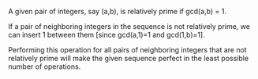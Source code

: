 A given pair of integers, say (a,b), is relatively prime if gcd(a,b) = 1.

If a pair of neighboring integers in the sequence is not relatively prime, we can insert 1 between them [since gcd(a,1)=1 and gcd(1,b)=1].

Performing this operation for all pairs of neighboring integers that are not relatively prime will make the given sequence perfect in the least possible number of operations.